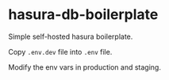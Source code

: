# hasura-db-boilerplate

Simple self-hosted hasura boilerplate.

Copy `.env.dev` file into `.env` file. 

Modify the env vars in production and staging.
